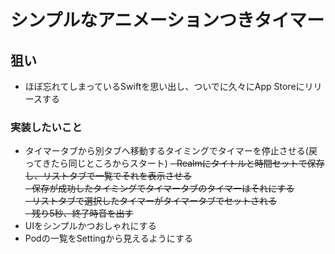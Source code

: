 # シンプルなアニメーションつきタイマー

## 狙い

- ほぼ忘れてしまっているSwiftを思い出し、ついでに久々にApp Storeにリリースする

### 実装したいこと
- タイマータブから別タブへ移動するタイミングでタイマーを停止させる(戻ってきたら同じところからスタート)
~~- Realmにタイトルと時間セットで保存し、リストタブで一覧でそれを表示させる~~  
~~- 保存が成功したタイミングでタイマータブのタイマーはそれにする~~  
~~- リストタブで選択したタイマーがタイマータブでセットされる~~  
~~- 残り5秒、終了時音を出す~~  
- UIをシンプルかつおしゃれにする
- Podの一覧をSettingから見えるようにする
